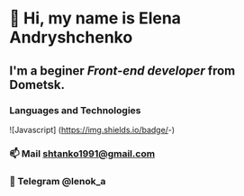 #  👋 Hi, my name is **Elena Andryshchenko**
## I'm a beginer *Front-end developer* from Dometsk.
### Languages and Technologies
![Javascript] (https://img.shields.io/badge/<Javascript>-<red>)

### 📫  Mail shtanko1991@gmail.com
### 💬 Telegram @lenok_a

<!--
**lenokand/lenokand** is a ✨ _special_ ✨ repository because its `README.md` (this file) appears on your GitHub profile.

Here are some ideas to get you started:

- 🔭 I’m currently working on ...
- 🌱 I’m currently learning ...
- 👯 I’m looking to collaborate on ...
- 🤔 I’m looking for help with ...
- 💬 Ask me about ...
- 📫 How to reach me: ...
- 😄 Pronouns: ...
- ⚡ Fun fact: ...
-->
